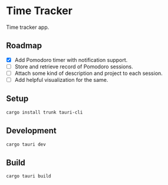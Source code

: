 # Time Tracker

Time tracker app.

## Roadmap

- [x] Add Pomodoro timer with notification support.
- [ ] Store and retrieve record of Pomodoro sessions.
- [ ] Attach some kind of description and project to each session.
- [ ] Add helpful visualization for the same.

## Setup

```bash
cargo install trunk tauri-cli
```

## Development

```bash
cargo tauri dev
```

## Build

```bash
cargo tauri build
```
